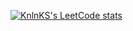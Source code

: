 [![KnlnKS's LeetCode stats](https://leetcode-stats-six.vercel.app/api?username=k2ErtWMo&theme=dark)](https://github.com/k2ErtWMo/leetcode-stats)
